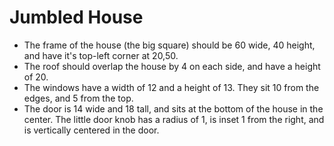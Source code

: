 # Jumbled House

- The frame of the house (the big square) should be 60 wide, 40 height, and have it's top-left corner at 20,50.
- The roof should overlap the house by 4 on each side, and have a height of 20.
- The windows have a width of 12 and a height of 13. They sit 10 from the edges, and 5 from the top.
- The door is 14 wide and 18 tall, and sits at the bottom of the house in the center. The little door knob has a radius of 1, is inset 1 from the right, and is vertically centered in the door.
